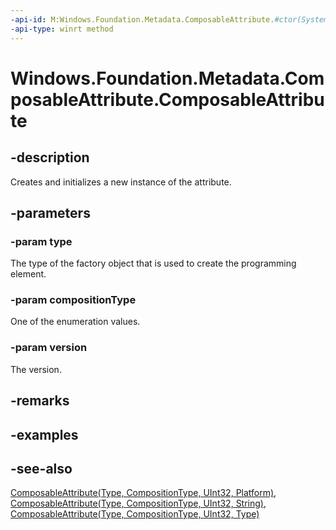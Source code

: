 ```yaml
---
-api-id: M:Windows.Foundation.Metadata.ComposableAttribute.#ctor(System.Type,Windows.Foundation.Metadata.CompositionType,System.UInt32)
-api-type: winrt method
---
```


<!-- Method syntax
public ComposableAttribute(System.Type type, Windows.Foundation.Metadata.CompositionType compositionType, System.UInt32 version)
-->

# Windows.Foundation.Metadata.ComposableAttribute.ComposableAttribute

## -description
Creates and initializes a new instance of the attribute.

## -parameters
### -param type
The type of the factory object that is used to create the programming element.

### -param compositionType
One of the enumeration values.

### -param version
The version.

## -remarks

## -examples

## -see-also

[ComposableAttribute(Type, CompositionType, UInt32, Platform)](composableattribute_composableattribute_1123439749.md),
[ComposableAttribute(Type, CompositionType, UInt32, String)](composableattribute_composableattribute_1159157411.md),
[ComposableAttribute(Type, CompositionType, UInt32, Type)](composableattribute_composableattribute_1921535771.md)
